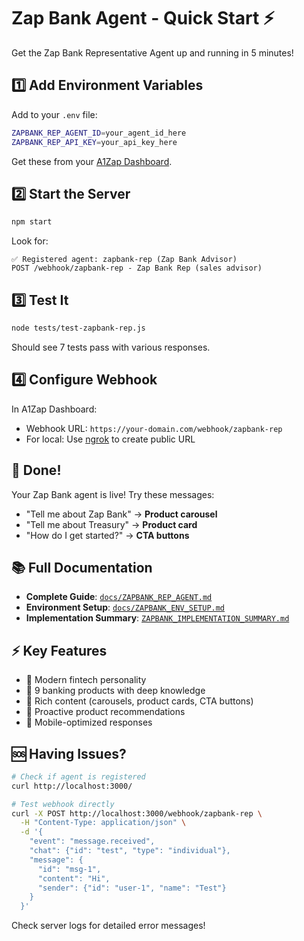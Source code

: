 # Zap Bank Agent - Quick Start ⚡

Get the Zap Bank Representative Agent up and running in 5 minutes!

## 1️⃣ Add Environment Variables

Add to your `.env` file:

```bash
ZAPBANK_REP_AGENT_ID=your_agent_id_here
ZAPBANK_REP_API_KEY=your_api_key_here
```

Get these from your [A1Zap Dashboard](https://a1zap.com/dashboard).

## 2️⃣ Start the Server

```bash
npm start
```

Look for:
```
✅ Registered agent: zapbank-rep (Zap Bank Advisor)
POST /webhook/zapbank-rep - Zap Bank Rep (sales advisor)
```

## 3️⃣ Test It

```bash
node tests/test-zapbank-rep.js
```

Should see 7 tests pass with various responses.

## 4️⃣ Configure Webhook

In A1Zap Dashboard:
- Webhook URL: `https://your-domain.com/webhook/zapbank-rep`
- For local: Use [ngrok](https://ngrok.com/) to create public URL

## 🎉 Done!

Your Zap Bank agent is live! Try these messages:

- "Tell me about Zap Bank" → **Product carousel**
- "Tell me about Treasury" → **Product card**  
- "How do I get started?" → **CTA buttons**

## 📚 Full Documentation

- **Complete Guide**: [`docs/ZAPBANK_REP_AGENT.md`](docs/ZAPBANK_REP_AGENT.md)
- **Environment Setup**: [`docs/ZAPBANK_ENV_SETUP.md`](docs/ZAPBANK_ENV_SETUP.md)
- **Implementation Summary**: [`ZAPBANK_IMPLEMENTATION_SUMMARY.md`](ZAPBANK_IMPLEMENTATION_SUMMARY.md)

## ⚡ Key Features

- 💬 Modern fintech personality
- 🏦 9 banking products with deep knowledge
- 🎨 Rich content (carousels, product cards, CTA buttons)
- 🎯 Proactive product recommendations
- 📱 Mobile-optimized responses

## 🆘 Having Issues?

```bash
# Check if agent is registered
curl http://localhost:3000/

# Test webhook directly
curl -X POST http://localhost:3000/webhook/zapbank-rep \
  -H "Content-Type: application/json" \
  -d '{
    "event": "message.received",
    "chat": {"id": "test", "type": "individual"},
    "message": {
      "id": "msg-1",
      "content": "Hi",
      "sender": {"id": "user-1", "name": "Test"}
    }
  }'
```

Check server logs for detailed error messages!

